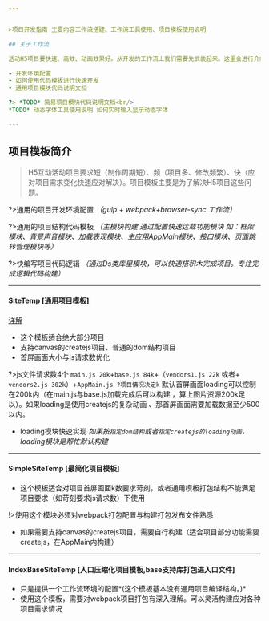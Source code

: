 ```yaml
---


>项目开发指南 主要内容工作流搭建、工作流工具使用、项目模板使用说明

## 关于工作流

活动H5项目要快速、高效、动画效果好。从开发的工作流上我们需要先武装起来。这里会进行介绍Ds的工作开发流程

- 开发环境配置
- 如何使用代码模板进行快速开发
- 通用项目模块代码说明文档

?> *TODO* 简易项目模块代码说明文档<br/>
*TODO* 动态字体工具使用说明 如何实时输入显示动态字体

---
```


## 项目模板简介

> H5互动活动项目要求短（制作周期短）、频（项目多、修改频繁）、快（应对项目需求变化快速应对解决）。项目模板主要是为了解决H5项目这些问题。

?>通用的项目开发环境配置 *（gulp + webpack+browser-sync 工作流）*

?>通用的项目结构代码模板 *（主模块构建 通过配置快速达载功能模块 如：框架模块、背景声音模块、加载表现模块、主应用AppMain模块、接口模块、页面跳转管理模块等）*

?>快编写项目代码逻辑  *（通过Ds类库里模块，可以快速搭积木完成项目。专注完成逻辑代码构建）*

---

####  SiteTemp [通用项目模板]
[详解](/Workflow/SiteTempDoc.md)

- 这个模板适合绝大部分项目
- 支持canvas的createjs项目、普通的dom结构项目
- 首屏画面大小与js请求数优化

?>js文件请求数4个 `main.js 20k`+`base.js 84k`+（`vendors1.js 22k` 或者+ `vendors2.js 302k`）+`AppMain.js ?项目情况决定k`  默认首屏画面loading可以控制在200k内（在main.js与base.js加载完成后可以构建 ，算上图片资源200k足以）。如果loading是使用createjs的复杂动画 、那首屏画面需要加载数据至少500以内。

- loading模块快速实现 *如果按`指定dom结构`或者`指定createjs的loading动画`，loading模块是帮忙默认构建*

---

####  SimpleSiteTemp [最简化项目模板]
- 这个模板适合对项目首屏画面k数要求苛刻，或者通用模板打包结构不能满足项目要求（如苛刻要求js请求数）下使用

!>使用这个模块必须对webpack打包配置与构建打包发布文件熟悉

- 如果需要支持canvas的createjs项目，需要自行构建（适合项目部分功能需要createjs，在AppMain内构建）

---

####  IndexBaseSiteTemp [入口压缩化项目模板,base支持库打包进入口文件]
- 只是提供一个工作流环境的配置*(这个模板基本没有通用项目编译结构。)*
- 使用这个模板，需要对webpack项目打包有深入理解。可以灵活构建应对各种项目需求情况

